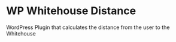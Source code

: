# WP Whitehouse Distance
WordPress Plugin that calculates the distance from the user to the Whitehouse

